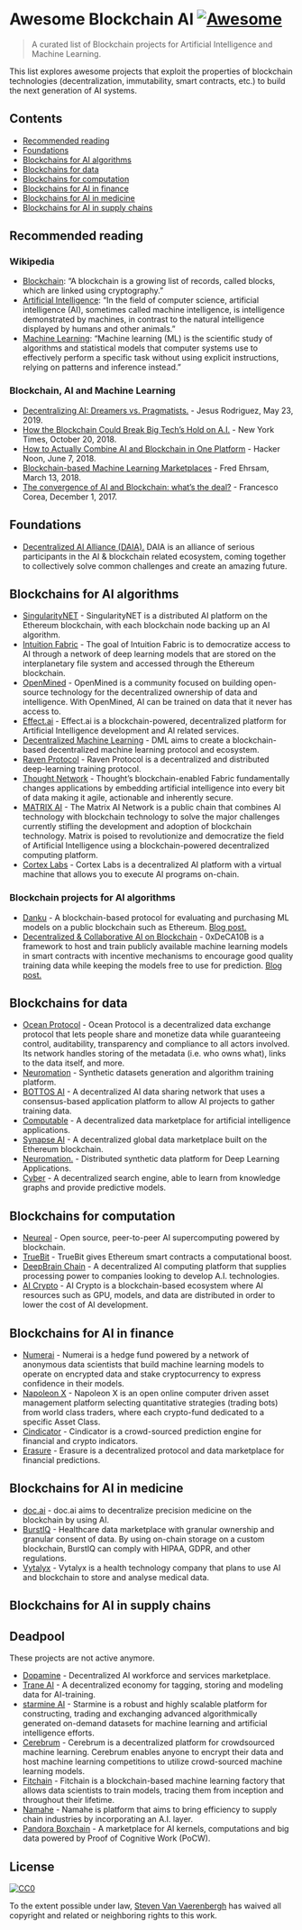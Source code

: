 # Awesome Blockchain AI [![Awesome](https://awesome.re/badge.svg)](https://awesome.re)

> A curated list of Blockchain projects for Artificial Intelligence and Machine Learning.

This list explores awesome projects that exploit the properties of blockchain technologies (decentralization, immutability, smart contracts, etc.) to build the next generation of AI systems.

## Contents

- [Recommended reading](#recommended-reading)
- [Foundations](#foundations)
- [Blockchains for AI algorithms](#blockchains-for-ai-algorithms)
- [Blockchains for data](#blockchains-for-data)
- [Blockchains for computation](#blockchains-for-computation)
- [Blockchains for AI in finance](#blockchains-for-ai-in-finance)
- [Blockchains for AI in medicine](#blockchains-for-ai-in-medicine)
- [Blockchains for AI in supply chains](#blockchains-for-ai-in-supply-chains)

## Recommended reading

### Wikipedia

- [Blockchain](https://en.wikipedia.org/wiki/Blockchain): “A blockchain is a growing list of records, called blocks, which are linked using cryptography.”
- [Artificial Intelligence](https://en.wikipedia.org/wiki/Artificial_intelligence): “In the field of computer science, artificial intelligence (AI), sometimes called machine intelligence, is intelligence demonstrated by machines, in contrast to the natural intelligence displayed by humans and other animals.”
- [Machine Learning](https://en.wikipedia.org/wiki/Machine_learning): “Machine learning (ML) is the scientific study of algorithms and statistical models that computer systems use to effectively perform a specific task without using explicit instructions, relying on patterns and inference instead.”

### Blockchain, AI and Machine Learning

- [Decentralizing AI: Dreamers vs. Pragmatists.](https://towardsdatascience.com/decentralizing-ai-dreamers-vs-pragmatists-230c48d1b350) - Jesus Rodriguez, May 23, 2019.
- [How the Blockchain Could Break Big Tech’s Hold on A.I.](https://www.nytimes.com/2018/10/20/technology/how-the-blockchain-could-break-big-techs-hold-on-ai.html) - New York Times, October 20, 2018.
- [How to Actually Combine AI and Blockchain in One Platform](https://hackernoon.com/how-to-actually-combine-ai-and-blockchain-in-one-platform-ef937e919ec2) - Hacker Noon, June 7, 2018.
- [Blockchain-based Machine Learning Marketplaces](https://medium.com/@FEhrsam/blockchain-based-machine-learning-marketplaces-cb2d4dae2c17) - Fred Ehrsam, March 13, 2018.
- [The convergence of AI and Blockchain: what’s the deal?](https://medium.com/@Francesco_AI/the-convergence-of-ai-and-blockchain-whats-the-deal-60c618e3accc) - Francesco Corea, December 1, 2017.

## Foundations

- [Decentralized AI Alliance (DAIA).](https://daia.foundation/) DAIA is an alliance of serious participants in the AI & blockchain related ecosystem, coming together to collectively solve common challenges and create an amazing future.

## Blockchains for AI algorithms

- [SingularityNET](https://singularitynet.io/) - SingularityNET is a distributed AI platform on the Ethereum blockchain, with each blockchain node backing up an AI algorithm.
- [Intuition Fabric](https://intuitionfabric.com) - The goal of Intuition Fabric is to democratize access to AI through a network of deep learning models that are stored on the interplanetary file system and accessed through the Ethereum blockchain.
- [OpenMined](https://openmined.org/) - OpenMined is a community focused on building open-source technology for the decentralized ownership of data and intelligence. With OpenMined, AI can be trained on data that it never has access to.
- [Effect.ai](https://effect.ai) - Effect.ai is a blockchain-powered, decentralized platform for Artificial Intelligence development and AI related services.
- [Decentralized Machine Learning](https://decentralizedml.com/) - DML aims to create a blockchain-based decentralized machine learning protocol and ecosystem.
- [Raven Protocol](https://www.ravenprotocol.com/) - Raven Protocol is a decentralized and distributed deep-learning training protocol.
- [Thought Network](https://thought.live/) - Thought’s blockchain-enabled Fabric fundamentally changes applications by embedding artificial intelligence into every bit of data making it agile, actionable and inherently secure.
- [MATRIX AI](https://www.matrix.io/) - The Matrix AI Network is a public chain that combines AI technology with blockchain technology to solve the major challenges currently stifling the development and adoption of blockchain technology. Matrix is poised to revolutionize and democratize the field of Artificial Intelligence using a blockchain-powered decentralized computing platform.
- [Cortex Labs](https://www.cortexlabs.ai/) - Cortex Labs is a decentralized AI platform with a virtual machine that allows you to execute AI programs on-chain.

### Blockchain projects for AI algorithms

- [Danku](https://github.com/algorithmiaio/danku) - A blockchain-based protocol for evaluating and purchasing ML models on a public blockchain such as Ethereum. [Blog post.](https://algorithmia.com/research/ml-models-on-blockchain)
- [Decentralized & Collaborative AI on Blockchain](https://github.com/microsoft/0xDeCA10B) - 0xDeCA10B is a framework to host and train publicly available machine learning models in smart contracts with incentive mechanisms to encourage good quality training data while keeping the models free to use for prediction. [Blog post.](https://www.microsoft.com/en-us/research/blog/leveraging-blockchain-to-make-machine-learning-models-more-accessible/)

## Blockchains for data

- [Ocean Protocol](https://oceanprotocol.com/) - Ocean Protocol is a decentralized data exchange protocol that lets people share and monetize data while guaranteeing control, auditability, transparency and compliance to all actors involved. Its network handles storing of the metadata (i.e. who owns what), links to the data itself, and more.
- [Neuromation](https://neuromation.io/) - Synthetic datasets generation and algorithm training platform.
- [BOTTOS AI](https://bottos.org/) - A decentralized AI data sharing network that uses a consensus-based application platform to allow AI projects to gather training data.
- [Computable](https://www.computable.io/) - A decentralized data marketplace for artificial intelligence applications.
- [Synapse AI](https://blog.synapse.ai/) - A decentralized global data marketplace built on the Ethereum blockchain.
- [Neuromation.](https://neuromation.io/) - Distributed synthetic data platform for Deep Learning Applications.
- [Cyber](http://cyber.page/) - A decentralized search engine, able to learn from knowledge graphs and provide predictive models.

## Blockchains for computation

- [Neureal](https://neureal.net/) - Open source, peer-to-peer AI supercomputing powered by blockchain.
- [TrueBit](https://truebit.io/) - TrueBit gives Ethereum smart contracts a computational boost.
- [DeepBrain Chain](https://www.deepbrainchain.org/) - A decentralized AI computing platform that supplies processing power to companies looking to develop A.I. technologies.
- [AI Crypto](https://aicrypto.ai/) - AI Crypto is a blockchain-based ecosystem where AI resources such as GPU, models, and data are distributed in order to lower the cost of AI development.

## Blockchains for AI in finance

- [Numerai](https://numer.ai/) - Numerai is a hedge fund powered by a network of anonymous data scientists that build machine learning models to operate on encrypted data and stake cryptocurrency to express confidence in their models.
- [Napoleon X](https://www.napoleonx.ai/) - Napoleon X is an open online computer driven asset management platform selecting quantitative strategies (trading bots) from world class traders, where each crypto-fund dedicated to a specific Asset Class.
- [Cindicator](https://cindicator.com/) - Cindicator is a crowd-sourced prediction engine for financial and crypto indicators.
- [Erasure](https://erasure.xxx/) - Erasure is a decentralized protocol and data marketplace for financial predictions.

## Blockchains for AI in medicine

- [doc.ai](https://doc.ai/about) - doc.ai aims to decentralize precision medicine on the blockchain by using AI.
- [BurstIQ](https://www.burstiq.com/) - Healthcare data marketplace with granular ownership and granular consent of data. By using on-chain storage on a custom blockchain, BurstIQ can comply with HIPAA, GDPR, and other regulations.
- [Vytalyx](https://vytalyx.io/) - Vytalyx is a health technology company that plans to use AI and blockchain to store and analyse medical data.

## Blockchains for AI in supply chains

## Deadpool

These projects are not active anymore.

- [Dopamine](https://dopamine.ai/) - Decentralized AI workforce and services marketplace.
- [Trane AI](http://www.trane.ai/) - A decentralized economy for tagging, storing and modeling data for AI-training.
- [starmine AI](http://starmine.ai/) - Starmine is a robust and highly scalable platform for constructing, trading and exchanging advanced algorithmically generated on-demand datasets for machine learning and artificial intelligence efforts.
- [Cerebrum](https://cerebrum.world/) - Cerebrum is a decentralized platform for crowdsourced machine learning. Cerebrum enables anyone to encrypt their data and host machine learning competitions to utilize crowd-sourced machine learning models.
- [Fitchain](https://fitchain.io/) - Fitchain is a blockchain-based machine learning factory that allows data scientists to train models, tracing them from inception and throughout their lifetime.
- [Namahe](https://namahe.io/) - Namahe is platform that aims to bring efficiency to supply chain industries by incorporating an A.I. layer.
- [Pandora Boxchain](https://pandoraboxchain.ai/) - A marketplace for AI kernels, computations and big data powered by Proof of Cognitive Work (PoCW).

## License

[![CC0](http://mirrors.creativecommons.org/presskit/buttons/88x31/svg/cc-zero.svg)](https://creativecommons.org/publicdomain/zero/1.0/)

To the extent possible under law, [Steven Van Vaerenbergh](https://github.com/steven2358) has waived all copyright and related or neighboring rights to this work.
